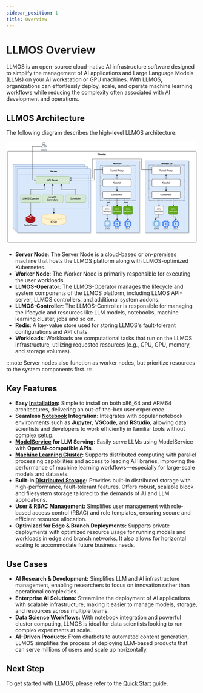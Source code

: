 ```yaml
---
sidebar_position: 1
title: Overview
---
```


# LLMOS Overview

LLMOS is an open-source cloud-native AI infrastructure software designed to simplify the management of AI applications and Large Language Models (LLMs)  on your AI workstation or GPU machines. 
With LLMOS, organizations can effortlessly deploy, scale, and operate machine learning workflows while reducing the complexity often associated with AI development and operations.

## LLMOS Architecture
The following diagram describes the high-level LLMOS architecture:

![LLMOS Architecture](/img/docs/llmos-arch.svg)

- **Server Node**: The Server Node is a cloud-based or on-premises machine that hosts the LLMOS platform along with LLMOS-optimized Kubernetes.
- **Worker Node**: The Worker Node is primarily responsible for executing the user workloads.
- **LLMOS-Operator**: The LLMOS-Operator manages the lifecycle and system components of the LLMOS platform, including LLMOS API-server, LLMOS controllers, and additional system addons.
- **LLMOS-Controller**: The LLMOS-Controller is responsible for managing the lifecycle and resources like LLM models, notebooks, machine learning cluster, jobs and so on.
- **Redis**: A key-value store used for storing LLMOS's fault-tolerant configurations and API chats.
- **Workloads**: Workloads are computational tasks that run on the LLMOS infrastructure, utilizing requested resources (e.g., CPU, GPU, memory, and storage volumes).

:::note 
Server nodes also function as worker nodes, but prioritize resources to the system components first.
:::

## Key Features
- **Easy [Installation](./quickstart):** Simple to install on both x86_64 and ARM64 architectures, delivering an out-of-the-box user experience.
- **Seamless [Notebook](./user_guide/llm_management/notebooks) Integration:** Integrates with popular notebook environments such as **Jupyter**, **VSCode**, and **RStudio**, allowing data scientists and developers to work efficiently in familiar tools without complex setup.
- **[ModelService](./user_guide/llm_management/modelservice) for LLM Serving:** Easily serve LLMs using ModelService with **OpenAI-compatible APIs**.
- **[Machine Learning Cluster](./user_guide/ml_clusters):** Supports distributed computing with parallel processing capabilities and access to leading AI libraries, improving the performance of machine learning workflows—especially for large-scale models and datasets.
- **Built-in [Distributed Storage](./user_guide/storage/system-storage):** Provides built-in distributed storage with high-performance, fault-tolerant features. Offers robust, scalable block and filesystem storage tailored to the demands of AI and LLM applications.
- **[User](./user_and_auth/user) & [RBAC Management](./user_and_auth/role-template):** Simplifies user management with role-based access control (RBAC) and role templates, ensuring secure and efficient resource allocation.
- **Optimized for Edge & Branch Deployments:** Supports private deployments with optimized resource usage for running models and workloads in edge and branch networks. It also allows for horizontal scaling to accommodate future business needs.

## Use Cases
- **AI Research & Development:** Simplifies LLM and AI infrastructure management, enabling researchers to focus on innovation rather than operational complexities.
- **Enterprise AI Solutions:** Streamline the deployment of AI applications with scalable infrastructure, making it easier to manage models, storage, and resources across multiple teams.
- **Data Science Workflows:** With notebook integration and powerful cluster computing, LLMOS is ideal for data scientists looking to run complex experiments at scale.
- **AI-Driven Products:** From chatbots to automated content generation, LLMOS simplifies the process of deploying LLM-based products that can serve millions of users and scale up horizontally.

## Next Step

To get started with LLMOS, please refer to the [Quick Start](./quickstart) guide.
